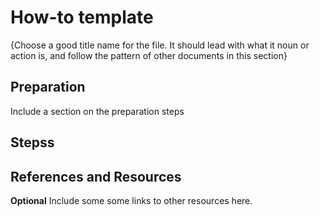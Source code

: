 # How-to template 
{Choose a good title name for the file.  It should lead with what it noun or action is, and follow the pattern of other documents in this section}

## Preparation
Include a section on the preparation steps

## Stepss

## References and Resources
__Optional__ Include some some links to other resources here.
